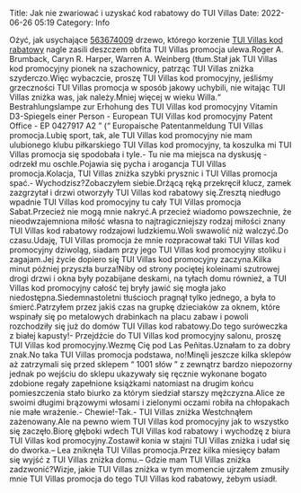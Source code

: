 Title: Jak nie zwariować i uzyskać kod rabatowy do TUI Villas
Date: 2022-06-26 05:19
Category: Info

Ożyć, jak usychające [563674009](https://telinfo.co/pl/numer/563674009/) drzewo, którego korzenie [TUI Villas kod rabatowy](https://promki.pl/kody-rabatowe/tui-villas) nagle zasili deszczem obfita TUI Villas promocja ulewa.Roger A. Brumback, Caryn R. Harper, Warren A. Weinberg (tłum.Stał jak TUI Villas kod promocyjny pionek na szachownicy, patrząc TUI Villas zniżka szyderczo.Więc wybaczcie, proszę TUI Villas kod promocyjny, jeśliśmy grzeczności TUI Villas promocja w sposób jakowy uchybili, nie witając TUI Villas zniżka was, jak należy.Mniej więcej w wieku Willa.“ Bestrahlungslampe zur Erhohung des TUI Villas kod promocyjny Vitamin D3-Spiegels einer Person - European TUI Villas kod promocyjny Patent Office - EP 0427917 A2 ” (“ Europaische Patentanmeldung TUI Villas promocja.Lubię sport, tak, ale TUI Villas kod promocyjny nie mam ulubionego klubu piłkarskiego TUI Villas kod promocyjny, ta koszulka mi TUI Villas promocja się spodobała i tyle.- Tu nie ma miejsca na dyskusję - odrzekł mu oschle.Pojawia się pycha i arogancja TUI Villas promocja.Kolacja, TUI Villas zniżka szybki prysznic i TUI Villas promocja spać.- Wychodzisz?Zobaczyłem siebie.Drżącą ręką przekręcił klucz, zamek zazgrzytał i drzwi otworzyły TUI Villas kod rabatowy się.Zresztą niedługo wpadnie TUI Villas kod promocyjny tu cały TUI Villas promocja Sabat.Przecież nie mogą mnie nakryć.A przecież wiadomo powszechnie, że nieodwzajemniona miłość własna to najtragiczniejszy rodzaj miłości znany TUI Villas kod rabatowy rodzajowi ludzkiemu.Woli swawolić niż walczyć.Do czasu.Udaję, TUI Villas promocja że mnie rozpracował taki TUI Villas kod promocyjny dziwoląg, siadam przy jego TUI Villas kod promocyjny stoliku i zagajam.Jej życie dopiero się TUI Villas kod promocyjny zaczyna.Kilka minut później przyszła burza!Niby od strony pociętej koleinami szutrowej drogi drzwi i okna były pozabijane deskami, na tyłach domu również, a TUI Villas kod promocyjny całość tej bryły jawić się mogła jako niedostępna.Siedemnastoletni tłuścioch pragnął tylko jednego, a była to śmierć.Patrzyłem przez jakiś czas na grupkę dzieciaków za oknem, które wspinały się po metalowych drabinkach na placu zabaw i powoli rozchodziły się już do domów TUI Villas kod rabatowy.Do tego suróweczka z białej kapusty!- Przejdźcie do TUI Villas kod promocyjny salonu, proszę TUI Villas kod promocyjny.Wezmę Cię pod Las Peñitas.Uznałam to za dobry znak.No taka TUI Villas promocja podstawa, no!Minęli jeszcze kilka sklepów aż zatrzymali się przed sklepem “ 1001 słów ” z zewnątrz bardzo niepozorny jednak po wejściu do sklepu ukazywały się ręcznie wykonane bogato zdobione regały zapełnione książkami natomiast na drugim końcu pomieszczenia stało biurko za którym siedział starszy mężczyzna.Alice ze swoimi długimi brązowymi włosami i zielonymi oczami robiła na chłopakach nie małe wrażenie.- Chewie!-Tak.- TUI Villas zniżka Westchnąłem zażenowany.Ale na pewno wiem TUI Villas kod promocyjny jak to wszystko się zaczęło.Biorę głęboki wdech TUI Villas kod rabatowy i wychodzę z biura TUI Villas kod promocyjny.Zostawił konia w stajni TUI Villas zniżka i udał się do dworka.– Lea zniknęła TUI Villas promocja.Przez kilka miesięcy bałam się wyjść z TUI Villas zniżka domu.– Gdzie mam TUI Villas zniżka zadzwonić?Wizje, jakie TUI Villas zniżka w tym momencie ujrzałem zmusiły mnie TUI Villas promocja do tego TUI Villas kod rabatowy, żebym usiadł.
